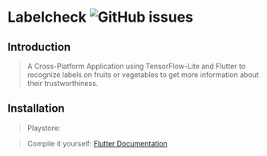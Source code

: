 # Labelcheck  ![GitHub issues](https://img.shields.io/github/issues/phibr0/labelcheck?style=flat-square)

## Introduction

>A Cross-Platform Application using TensorFlow-Lite and Flutter to recognize labels on fruits or vegetables to get more information about their trustworthiness.

## Installation

>Playstore:

>Compile it yourself: [Flutter Documentation](https://flutter.dev/docs/deployment/android#building-the-app-for-release)
